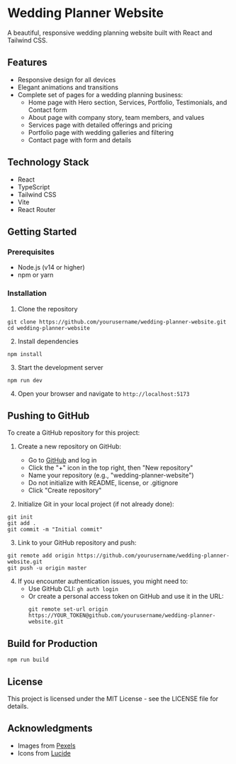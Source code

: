 # Wedding Planner Website

A beautiful, responsive wedding planning website built with React and Tailwind CSS.

## Features

- Responsive design for all devices
- Elegant animations and transitions
- Complete set of pages for a wedding planning business:
  - Home page with Hero section, Services, Portfolio, Testimonials, and Contact form
  - About page with company story, team members, and values
  - Services page with detailed offerings and pricing
  - Portfolio page with wedding galleries and filtering
  - Contact page with form and details

## Technology Stack

- React
- TypeScript
- Tailwind CSS
- Vite
- React Router

## Getting Started

### Prerequisites

- Node.js (v14 or higher)
- npm or yarn

### Installation

1. Clone the repository
```
git clone https://github.com/yourusername/wedding-planner-website.git
cd wedding-planner-website
```

2. Install dependencies
```
npm install
```

3. Start the development server
```
npm run dev
```

4. Open your browser and navigate to `http://localhost:5173`

## Pushing to GitHub

To create a GitHub repository for this project:

1. Create a new repository on GitHub:
   - Go to [GitHub](https://github.com) and log in
   - Click the "+" icon in the top right, then "New repository"
   - Name your repository (e.g., "wedding-planner-website")
   - Do not initialize with README, license, or .gitignore
   - Click "Create repository"

2. Initialize Git in your local project (if not already done):
```
git init
git add .
git commit -m "Initial commit"
```

3. Link to your GitHub repository and push:
```
git remote add origin https://github.com/yourusername/wedding-planner-website.git
git push -u origin master
```

4. If you encounter authentication issues, you might need to:
   - Use GitHub CLI: `gh auth login`
   - Or create a personal access token on GitHub and use it in the URL:
     ```
     git remote set-url origin https://YOUR_TOKEN@github.com/yourusername/wedding-planner-website.git
     ```

## Build for Production

```
npm run build
```

## License

This project is licensed under the MIT License - see the LICENSE file for details.

## Acknowledgments

- Images from [Pexels](https://www.pexels.com/)
- Icons from [Lucide](https://lucide.dev/) 